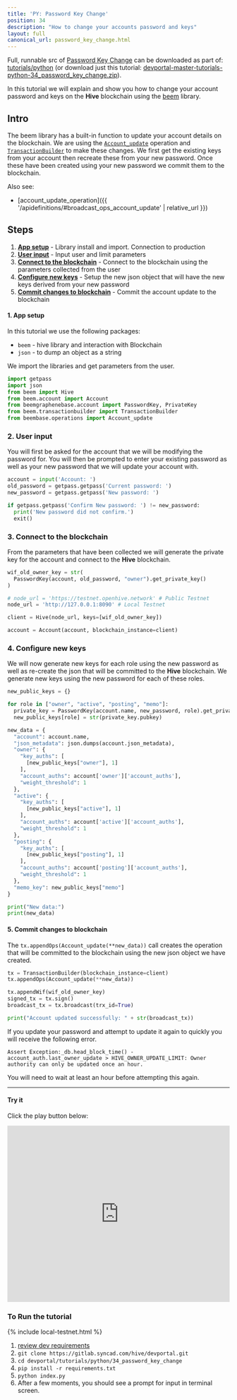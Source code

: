 ```yaml
---
title: 'PY: Password Key Change'
position: 34
description: "How to change your accounts password and keys"
layout: full
canonical_url: password_key_change.html
---
```

Full, runnable src of [Password Key Change](https://gitlab.syncad.com/hive/devportal/-/tree/master/tutorials/python/34_password_key_change) can be downloaded as part of: [tutorials/python](https://gitlab.syncad.com/hive/devportal/-/tree/master/tutorials/python) (or download just this tutorial: [devportal-master-tutorials-python-34_password_key_change.zip](https://gitlab.syncad.com/hive/devportal/-/archive/master/devportal-master.zip?path=tutorials/python/34_password_key_change)).

In this tutorial we will explain and show you how to change your account password and keys on the **Hive** blockchain using the [beem](https://github.com/holgern/beem) library.

## Intro

The beem library has a built-in function to update your account details on the blockchain.  We are using the [`Account_update`](https://beem.readthedocs.io/en/latest/beembase.operationids.html?highlight=Account_update#beembase-operationids) operation and [`TransactionBuilder`](https://beem.readthedocs.io/en/latest/beem.transactionbuilder.html#beem.transactionbuilder.TransactionBuilder) to make these changes.  We first get the existing keys from your account then recreate these from your new password. Once these have been created using your new password we commit them to the blockchain.

Also see:
* [account_update_operation]({{ '/apidefinitions/#broadcast_ops_account_update' | relative_url }})

## Steps

1. [**App setup**](#setup) - Library install and import. Connection to production
1. [**User input**](#input) - Input user and limit parameters
1. [**Connect to the blockchain**](#connection) - Connect to the blockchain using the parameters collected from the user
1. [**Configure new keys**](#configure) - Setup the new json object that will have the new keys derived from your new password
1. [**Commit changes to blockchain**](#commit) - Commit the account update to the blockchain

#### 1. App setup <a name="setup"></a>

In this tutorial we use the following packages:

- `beem` - hive library and interaction with Blockchain
- `json` - to dump an object as a string

We import the libraries and get parameters from the user.

```python
import getpass
import json
from beem import Hive
from beem.account import Account
from beemgraphenebase.account import PasswordKey, PrivateKey
from beem.transactionbuilder import TransactionBuilder
from beembase.operations import Account_update
```

### 2. User input<a name="input"></a>

You will first be asked for the account that we will be modifying the password for.  You will then be prompted to enter your existing password as well as your new password that we will update your account with.

```python
account = input('Account: ')
old_password = getpass.getpass('Current password: ')
new_password = getpass.getpass('New password: ')

if getpass.getpass('Confirm New password: ') != new_password:
  print('New password did not confirm.')
  exit()
```

### 3. Connect to the blockchain<a name="connection"></a>

From the parameters that have been collected we will generate the private key for the account and connect to the **Hive** blockchain. 

```python
wif_old_owner_key = str(
  PasswordKey(account, old_password, "owner").get_private_key()
)

# node_url = 'https://testnet.openhive.network' # Public Testnet
node_url = 'http://127.0.0.1:8090' # Local Testnet

client = Hive(node_url, keys=[wif_old_owner_key])

account = Account(account, blockchain_instance=client)
```

### 4. Configure new keys<a name="configure"></a>

We will now generate new keys for each role using the new password as well as re-create the json that will be committed to the **Hive** blockchain.  We generate new keys using the new password for each of these roles.

```python
new_public_keys = {}

for role in ["owner", "active", "posting", "memo"]:
  private_key = PasswordKey(account.name, new_password, role).get_private_key()
  new_public_keys[role] = str(private_key.pubkey)

new_data = {
  "account": account.name,
  "json_metadata": json.dumps(account.json_metadata),
  "owner": {
    "key_auths": [
      [new_public_keys["owner"], 1]
    ],
    "account_auths": account['owner']['account_auths'],
    "weight_threshold": 1
  },
  "active": {
    "key_auths": [
      [new_public_keys["active"], 1]
    ],
    "account_auths": account['active']['account_auths'],
    "weight_threshold": 1
  },
  "posting": {
    "key_auths": [
      [new_public_keys["posting"], 1]
    ],
    "account_auths": account['posting']['account_auths'],
    "weight_threshold": 1
  },
  "memo_key": new_public_keys["memo"]
}

print("New data:")
print(new_data)
```

#### 5. Commit changes to blockchain <a name="commit"></a>

The `tx.appendOps(Account_update(**new_data))` call creates the operation that will be committed to the blockchain using the new json object we have created.

```python
tx = TransactionBuilder(blockchain_instance=client)
tx.appendOps(Account_update(**new_data))

tx.appendWif(wif_old_owner_key)
signed_tx = tx.sign()
broadcast_tx = tx.broadcast(trx_id=True)

print("Account updated successfully: " + str(broadcast_tx))
```

If you update your password and attempt to update it again to quickly you will receive the following error.

```
Assert Exception:_db.head_block_time() - account_auth.last_owner_update > HIVE_OWNER_UPDATE_LIMIT: Owner authority can only be updated once an hour.
```

You will need to wait at least an hour before attempting this again.

---

#### Try it

Click the play button below:

<iframe height="400px" width="100%" src="https://replit.com/@inertia186/py34passwordkeychange?embed=1&output=1" scrolling="no" frameborder="no" allowtransparency="true" allowfullscreen="true" sandbox="allow-forms allow-pointer-lock allow-popups allow-same-origin allow-scripts allow-modals"></iframe>

### To Run the tutorial

{% include local-testnet.html %}

1. [review dev requirements](getting_started.html)
1. `git clone https://gitlab.syncad.com/hive/devportal.git`
1. `cd devportal/tutorials/python/34_password_key_change`
1. `pip install -r requirements.txt`
1. `python index.py`
1. After a few moments, you should see a prompt for input in terminal screen.
